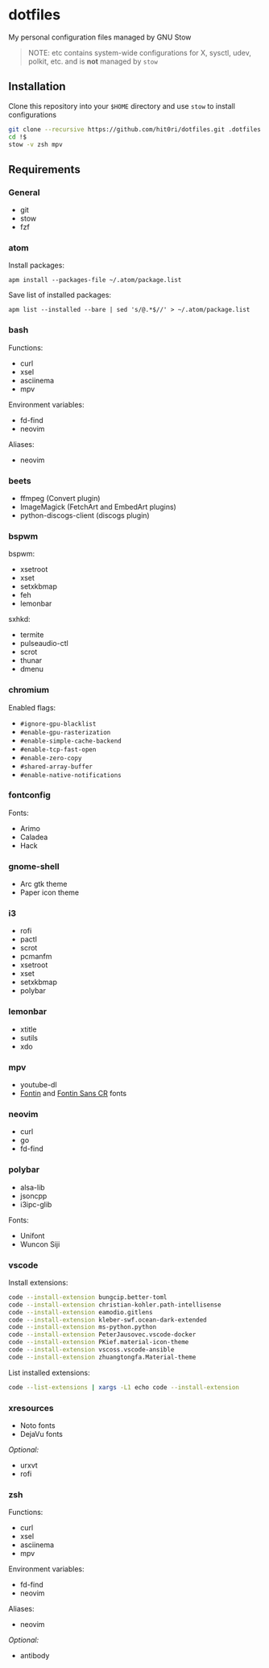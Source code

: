 # dotfiles

My personal configuration files managed by GNU Stow

> NOTE: etc contains system-wide configurations for X, sysctl, udev, polkit, etc.
> and is **not** managed by `stow`

## Installation

Clone this repository into your `$HOME` directory and use `stow` to install configurations

```bash
git clone --recursive https://github.com/hit0ri/dotfiles.git .dotfiles
cd !$
stow -v zsh mpv
```

## Requirements

### General

- git
- stow
- fzf

### atom

Install packages:

`apm install --packages-file ~/.atom/package.list`

Save list of installed packages:

`apm list --installed --bare | sed 's/@.*$//' > ~/.atom/package.list`

### bash

Functions:

- curl
- xsel
- asciinema
- mpv

Environment variables:

- fd-find
- neovim

Aliases:

- neovim

### beets

- ffmpeg (Convert plugin)
- ImageMagick (FetchArt and EmbedArt plugins)
- python-discogs-client (discogs plugin)

### bspwm

bspwm:

- xsetroot
- xset
- setxkbmap
- feh
- lemonbar

sxhkd:

- termite
- pulseaudio-ctl
- scrot
- thunar
- dmenu

### chromium

Enabled flags:

- `#ignore-gpu-blacklist`
- `#enable-gpu-rasterization`
- `#enable-simple-cache-backend`
- `#enable-tcp-fast-open`
- `#enable-zero-copy`
- `#shared-array-buffer`
- `#enable-native-notifications`

### fontconfig

Fonts:

- Arimo
- Caladea
- Hack

### gnome-shell

- Arc gtk theme
- Paper icon theme

### i3

- rofi
- pactl
- scrot
- pcmanfm
- xsetroot
- xset
- setxkbmap
- polybar

### lemonbar

- xtitle
- sutils
- xdo

### mpv

- youtube-dl
- [Fontin](https://www.exljbris.com/fontin.html) and [Fontin Sans CR](https://www.exljbris.com/fontinsans.html) fonts

### neovim

- curl
- go
- fd-find

### polybar

- alsa-lib
- jsoncpp
- i3ipc-glib

Fonts:

- Unifont
- Wuncon Siji

### vscode

Install extensions:

```bash
code --install-extension bungcip.better-toml
code --install-extension christian-kohler.path-intellisense
code --install-extension eamodio.gitlens
code --install-extension kleber-swf.ocean-dark-extended
code --install-extension ms-python.python
code --install-extension PeterJausovec.vscode-docker
code --install-extension PKief.material-icon-theme
code --install-extension vscoss.vscode-ansible
code --install-extension zhuangtongfa.Material-theme
```

List installed extensions:

```bash
code --list-extensions | xargs -L1 echo code --install-extension
```

### xresources

- Noto fonts
- DejaVu fonts

*Optional:*

- urxvt
- rofi

### zsh

Functions:

- curl
- xsel
- asciinema
- mpv

Environment variables:

- fd-find
- neovim

Aliases:

- neovim

*Optional:*

- antibody
